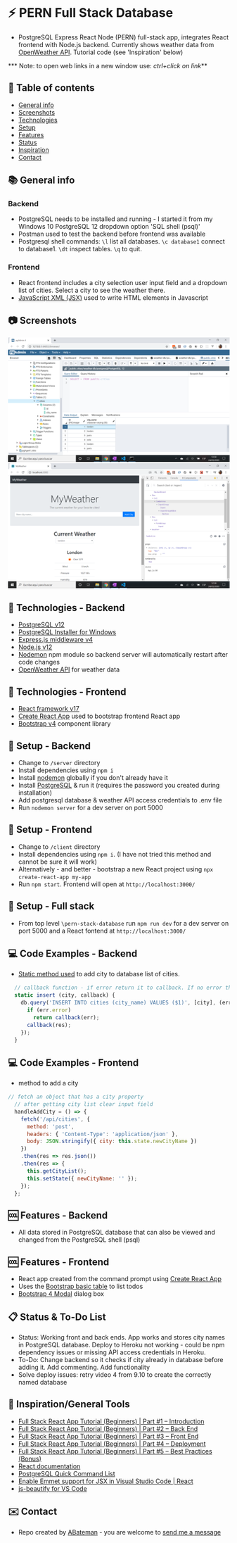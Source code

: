 # :zap: PERN Full Stack Database

* PostgreSQL Express React Node (PERN) full-stack app, integrates React frontend with Node.js backend. Currently shows weather data from [OpenWeather API](https://openweathermap.org/api). Tutorial code (see 'Inspiration' below)

*** Note: to open web links in a new window use: _ctrl+click on link_**

## :page_facing_up: Table of contents

* [General info](#general-info)
* [Screenshots](#screenshots)
* [Technologies](#technologies)
* [Setup](#setup)
* [Features](#features)
* [Status](#status)
* [Inspiration](#inspiration)
* [Contact](#contact)

## :books: General info

### Backend

* PostgreSQL needs to be installed and running - I started it from my Windows 10 PostgreSQL 12 dropdown option 'SQL shell (psql)'
* Postman used to test the backend before frontend was available
* Postgresql shell commands: `\l` list all databases. `\c database1` connect to database1. `\dt` inspect tables. `\q` to quit.

### Frontend

* React frontend includes a city selection user input field and a dropdown list of cities. Select a city to see the weather there.
* [JavaScript XML (JSX)](https://reactjs.org/docs/introducing-jsx.html) used to write HTML elements in Javascript

## :camera: Screenshots

![Backend screenshot](./img/postgresql.png)
![Frontend screenshot](./img/weather.png)

## :signal_strength: Technologies - Backend

* [PostgreSQL v12](https://www.postgresql.org/)
* [PostgreSQL Installer for Windows](https://www.postgresqltutorial.com/install-postgresql/)
* [Express.js middleware v4](https://expressjs.com/)
* [Node.js v12](https://nodejs.org/es/)
* [Nodemon](https://www.npmjs.com/package/nodemon) npm module so backend server will automatically restart after code changes
* [OpenWeather API](https://openweathermap.org/api) for weather data

## :signal_strength: Technologies - Frontend

* [React framework v17](https://reactjs.org/)
* [Create React App](https://github.com/facebookincubator/create-react-app) used to bootstrap frontend React app
* [Bootstrap v4](https://getbootstrap.com/) component library

## :floppy_disk: Setup - Backend

* Change to `/server` directory
* Install dependencies using `npm i`
* Install [nodemon](https://www.npmjs.com/package/nodemon) globally if you don't already have it
* Install [PostgreSQL](https://www.postgresql.org/) & run it (requires the password you created during installation)
* Add postgresql database & weather API access credentials to .env file
* Run `nodemon server` for a dev server on port 5000

## :floppy_disk: Setup - Frontend

* Change to `/client` directory
* Install dependencies using `npm i`. (I have not tried this method and cannot be sure it will work)
* Alternatively - and better - bootstrap a new React project using `npx create-react-app my-app`
* Run `npm start`. Frontend will open at `http://localhost:3000/`

## :floppy_disk: Setup - Full stack

* From top level `\pern-stack-database` run `npm run dev` for a dev server on port 5000 and a React fontend at `http://localhost:3000/`

## :computer: Code Examples - Backend

* [Static method used](https://javascript.info/static-properties-methods) to add city to database list of cities.

```javascript
  // callback function - if error return it to callback. If no error then return rows (empty set)
  static insert (city, callback) {
    db.query('INSERT INTO cities (city_name) VALUES ($1)', [city], (err, res) => {
      if (err.error)
        return callback(err);
      callback(res);
    });
  }
```

## :computer: Code Examples - Frontend

* method to add a city

```javascript
// fetch an object that has a city property
  // after getting city list clear input field
  handleAddCity = () => {
    fetch('/api/cities', {
      method: 'post',
      headers: { 'Content-Type': 'application/json' },
      body: JSON.stringify({ city: this.state.newCityName })
    })
    .then(res => res.json())
    .then(res => {
      this.getCityList();
      this.setState({ newCityName: '' });
    });
  };
```

## :cool: Features - Backend

* All data stored in PostgreSQL database that can also be viewed and changed from the PostgreSQL shell (psql)

## :cool: Features - Frontend

* React app created from the command prompt using [Create React App](https://reactjs.org/docs/create-a-new-react-app.html)
* Uses the [Bootstrap basic table](https://www.w3schools.com/bootstrap/bootstrap_tables.asp) to list todos
* [Bootstrap 4 Modal](https://www.w3schools.com/bootstrap4/bootstrap_modal.asp) dialog box

## :clipboard: Status & To-Do List

* Status: Working front and back ends. App works and stores city names in PostgreSQL database. Deploy to Heroku not working - could be npm dependency issues or missing API access credentials in Heroku.
* To-Do: Change backend so it checks if city already in database before adding it. Add commenting. Add functionality
* Solve deploy issues: retry video 4 from 9.10 to create the correctly named database

## :clap: Inspiration/General Tools

* [Full Stack React App Tutorial (Beginners) | Part #1 – Introduction](https://www.youtube.com/watch?v=Z4jCvpSROp8&t=1s)
* [Full Stack React App Tutorial (Beginners) | Part #2 – Back End](https://www.youtube.com/watch?v=Bz0oxKrOcNk)
* [Full Stack React App Tutorial (Beginners) | Part #3 – Front End](https://www.youtube.com/watch?v=0RtSiP5Dnn8)
* [Full Stack React App Tutorial (Beginners) | Part #4 – Deployment](https://www.youtube.com/watch?v=0eGA1zYvyeU)
* [Full Stack React App Tutorial (Beginners) | Part #5 – Best Practices (Bonus)](https://www.youtube.com/watch?v=uajUz8rswyM)
* [React documentation](https://reactjs.org/docs/getting-started.html)
* [PostgreSQL Quick Command List](http://jcsites.juniata.edu/faculty/rhodes/dbms/pgsql.htm)
* [Enable Emmet support for JSX in Visual Studio Code | React](https://medium.com/@eshwaren/enable-emmet-support-for-jsx-in-visual-studio-code-react-f1f5dfe8809c)
* [js-beautify for VS Code](https://marketplace.visualstudio.com/items?itemName=HookyQR.beautify)

## :envelope: Contact

* Repo created by [ABateman](https://www.andrewbateman.org) - you are welcome to [send me a message](https://andrewbateman.org/contact)
